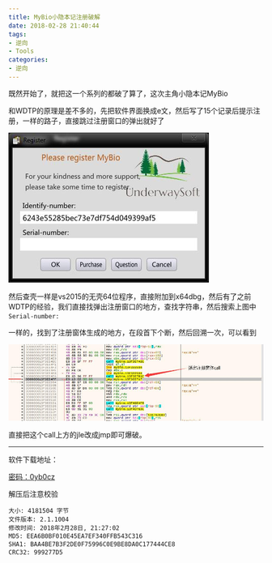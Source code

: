 ```yaml
---
title: MyBio小隐本记注册破解
date: 2018-02-28 21:40:44
tags:
- 逆向
- Tools
categories:
- 逆向
---
```


既然开始了，就把这一个系列的都破了算了，这次主角小隐本记MyBio

<!--more-->

和WDTP的原理是差不多的，先把软件界面换成e文，然后写了15个记录后提示注册，一样的路子，直接跳过注册窗口的弹出就好了

![注册窗口](https://raw.githubusercontent.com/akkuman/pic/master/img/c0264382gy1fowhkbesvuj20b0088t8x.jpg)

然后查壳一样是vs2015的无壳64位程序，直接附加到x64dbg，然后有了之前WDTP的经验，我们直接找弹出注册窗口的地方，查找字符串，然后搜索上图中`Serial-number:`

一样的，找到了注册窗体生成的地方，在段首下个断，然后回溯一次，可以看到

![](https://raw.githubusercontent.com/akkuman/pic/master/img/c0264382gy1fowhspimgmj20q507vgmx.jpg)

直接把这个call上方的jle改成jmp即可爆破。

------------------

软件下载地址：

[密码：0yb0cz](https://share.weiyun.com/f5a48a92d8f458277e937dadc730a5ad)

解压后注意校验

```
大小: 4181504 字节
文件版本: 2.1.1004
修改时间: 2018年2月28日, 21:27:02
MD5: EEA6B0BF010E45EA7EF340FFB543C316
SHA1: BAA4BE7B3F2DE0F75996C0E9BE8DA0C177444CE8
CRC32: 999277D5
```